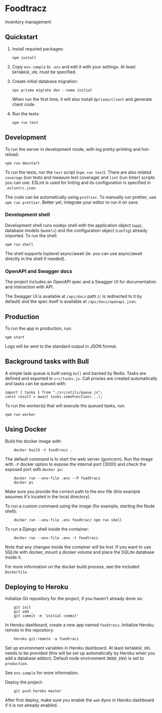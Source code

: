 # Foodtracz

Inventory management

## Quickstart

1. Install required packages:

   ```
   npm install
   ```

2. Copy `env.sample` to `.env` and edit it with your settings.
   At least `DATABASE_URL` must be specified.

3. Create initial database migration:

   ```
   npx prisma migrate dev --name initial
   ```

   When run the first time, it will also install
   `@prisma/client` and generate client code.

4. Run the tests:

   ```
   npm run test
   ```

## Development

To run the server in development mode, with log pretty-printing
and hot-reload:

```
npm run devstart
```

To run the tests, run the `test` script (`npm run test`). There are
also related `coverage` (run tests and measure test coverage) and `lint`
(run linter) scripts you can use. ESLint is used for linting and its
configuration is specified in `.eslintrc.json`.

The code can be automatically using `prettier`. To manually run
prettier, use `npm run prettier`. Better yet, integrate your editor
to run it on save.

### Development shell

Development shell runs nodejs shell with the application object (`app`),
database models (`models`) and the configuration object (`config`)
already imported. To run the shell:

```
npm run shell
```

The shell supports toplevel async/await (ie. you can use async/await
directly in the shell if needed).

### OpenAPI and Swagger docs

The project includes an OpenAPI spec and a Swagger UI for documentation and
interaction with API.

The Swagger UI is available at `/api/docs` path (`/` is redirected to it by
default) and the spec itself is available at `/api/docs/openapi.json`.

## Production

To run the app in production, run:

```
npm start
```

Logs will be sent to the standard output in JSON format.

## Background tasks with Bull

A simple task queue is built using `bull` and backed by Redis. Tasks are
defined and exported in `src/tasks.js`. Call proxies are created automatically
and tasks can be queued with:

```
import { tasks } from "./src/utils/queue.js";
const result = await tasks.someFunction(...);
```

To run the worker(s) that will execute the queued tasks, run:

```
npm run worker
```

## Using Docker

Build the docker image with:

        docker build -t foodtracz .

The default command is to start the web server (gunicorn). Run the image
with `-P` docker option to expose the internal port (3000) and check the
exposed port with `docker ps`:

        docker run --env-file .env --P foodtracz
        docker ps

Make sure you provide the correct path to the env file (this example assumes
it's located in the local directory).

To run a custom command using the image (for example, starting the Node
shell):

        docker run --env-file .env foodtracz npm run shell

To run a Django shell inside the container:

        docker run --env-file .env -t foodtracz

Note that any changes inside the container will be lost. If you want to use
SQLite with docker, mount a docker volume and place the SQLite database
inside it.

For more information on the docker build process, see the included
`Dockerfile`.

## Deploying to Heroku

Initialize Git repository for the project, if you haven't already done so:

        git init
        git add .
        git commit -m 'initial commit'

In Heroku dashboard, create a new app named `foodtracz`.
Initialize Heroku remote in the repository:

        heroku git:remote -a foodtracz

Set up environment variables in Heroku dashboard. At least `DATABASE_URL`
needs to be provided (this will be set up automatically by Heroku when
you add a database addon). Default node environment (`NODE_ENV`) is set to
`production`.

See `env.sample` for more information.

Deploy the project:

        git push heroku master

After first deploy, make sure you enable the `web` dyno in Heroku dashboard
if it is not already enabled.
